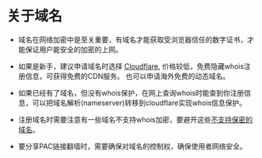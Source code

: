 # 关于域名

* 域名在网络加密中是至关重要，有域名才能获取受浏览器信任的数字证书，才能保证用户能安全的加密的上网。

* 如果是新手，建议申请域名时选择 [Cloudflare](https://www.cloudflare.com), 价格较低，免费隐藏whois注册信息，可获得免费的CDN服务。 也可以申请海外免费的动态域名。

* 如果已经有了域名，但没有whois保护，在网上查询whois时能查到你注册信息，可以把域名解析(nameserver)转移到cloudflare实现whois信息保护。

* 注册域名时需要注意有一些域名不支持whois加密，要避开这些[不支持保密的域名](https://www.domain.com/help/article/domain-management-tlds-not-supporting-privacy)。

* 要分享PAC链接翻墙时，需要确保对域名的控制权，确保使用者网络安全。